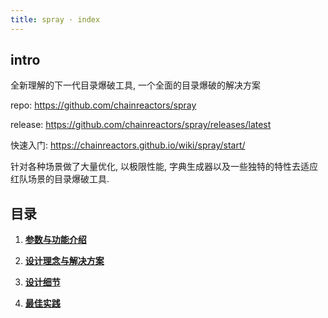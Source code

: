 ```yaml
---
title: spray · index
---
```


## intro 

全新理解的下一代目录爆破工具, 一个全面的目录爆破的解决方案

repo: https://github.com/chainreactors/spray

release: https://github.com/chainreactors/spray/releases/latest

快速入门: https://chainreactors.github.io/wiki/spray/start/

针对各种场景做了大量优化, 以极限性能, 字典生成器以及一些独特的特性去适应红队场景的目录爆破工具.

## 目录

1. [**参数与功能介绍**](/wiki/spray/start)

2. [**设计理念与解决方案**](/wiki/spray/design)

3. [**设计细节**](/wiki/spray/detail)

4. [**最佳实践**](/wiki/spray/do)

   



